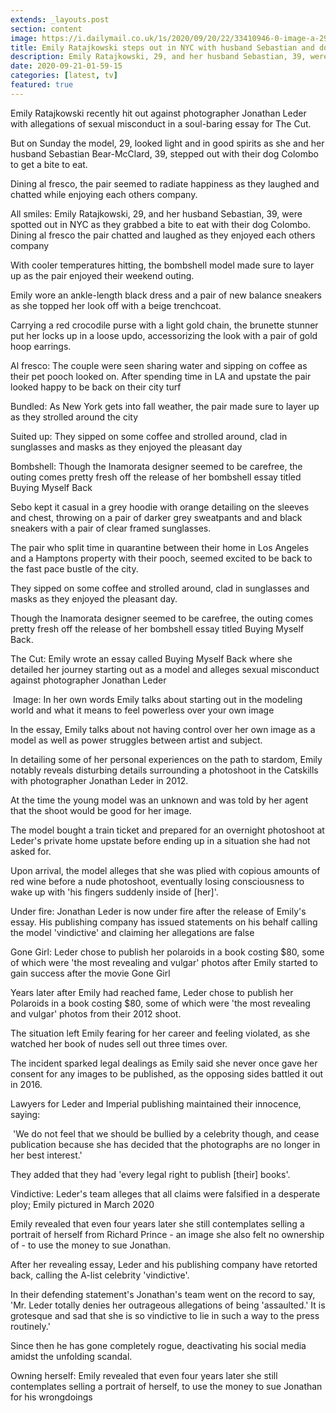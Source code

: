 ```yaml
---
extends: _layouts.post
section: content
image: https://i.dailymail.co.uk/1s/2020/09/20/22/33410946-0-image-a-29_1600639007580.jpg 
title: Emily Ratajkowski steps out in NYC with husband Sebastian and dog Colombo before dining al fresco 
description: Emily Ratajkowski, 29, and her husband Sebastian, 39, were spotted out in NYC as they grabbed a bite to eat with their dog Colombo. Dining al fresco the pair enjoyed each others company 
date: 2020-09-21-01-59-15 
categories: [latest, tv] 
featured: true 
--- 
```

Emily Ratajkowski recently hit out against photographer Jonathan Leder with allegations of sexual misconduct in a soul-baring essay for The Cut. 

But on Sunday the model, 29, looked light and in good spirits as she and her husband Sebastian Bear-McClard, 39, stepped out with their dog Colombo to get a bite to eat. 

Dining al fresco, the pair seemed to radiate happiness as they laughed and chatted while enjoying each others company.  

All smiles: Emily Ratajkowski, 29, and her husband Sebastian, 39, were spotted out in NYC as they grabbed a bite to eat with their dog Colombo. Dining al fresco the pair chatted and laughed as they enjoyed each others company 

With cooler temperatures hitting, the bombshell model made sure to layer up as the pair enjoyed their weekend outing.

Emily wore an ankle-length black dress and a pair of new balance sneakers as she topped her look off with a beige trenchcoat. 

Carrying a red crocodile purse with a light gold chain, the brunette stunner put her locks up in a loose updo, accessorizing the look with a pair of gold hoop earrings. 

Al fresco: The couple were seen sharing water and sipping on coffee as their pet pooch looked on. After spending time in LA and upstate the pair looked happy to be back on their city turf 

Bundled: As New York gets into fall weather, the pair made sure to layer up as they strolled around the city

Suited up: They sipped on some coffee and strolled around, clad in sunglasses and masks as they enjoyed the pleasant day 

Bombshell: Though the Inamorata designer seemed to be carefree, the outing comes pretty fresh off the release of her bombshell essay titled Buying Myself Back

Sebo kept it casual in a grey hoodie with orange detailing on the sleeves and chest, throwing on a pair of darker grey sweatpants and and black sneakers with a pair of clear framed sunglasses. 

The pair who split time in quarantine between their home in Los Angeles and a Hamptons property with their pooch, seemed excited to be back to the fast pace bustle of the city. 

They sipped on some coffee and strolled around, clad in sunglasses and masks as they enjoyed the pleasant day. 

Though the Inamorata designer seemed to be carefree, the outing comes pretty fresh off the release of her bombshell essay titled Buying Myself Back.  

The Cut: Emily wrote an essay called Buying Myself Back where she detailed her journey starting out as a model and alleges sexual misconduct against photographer Jonathan Leder

 Image: In her own words Emily talks about starting out in the modeling world and what it means to feel powerless over your own image 

In the essay, Emily talks about not having control over her own image as a model as well as power struggles between artist and subject. 

In detailing some of her personal experiences on the path to stardom, Emily notably reveals disturbing details surrounding a photoshoot in the Catskills with photographer Jonathan Leder in 2012. 

At the time the young model was an unknown and was told by her agent that the shoot would be good for her image. 

The model bought a train ticket and prepared for an overnight photoshoot at Leder's private home upstate before ending up in a situation she had not asked for. 

Upon arrival, the model alleges that she was plied with copious amounts of red wine before a nude photoshoot, eventually losing consciousness to wake up with 'his fingers suddenly inside of [her]'. 

Under fire: Jonathan Leder is now under fire after the release of Emily's essay. His publishing company has issued statements on his behalf calling the model 'vindictive' and claiming her allegations are false

Gone Girl: Leder chose to publish her polaroids in a book costing $80, some of which were 'the most revealing and vulgar' photos after Emily started to gain success after the movie Gone Girl

Years later after Emily had reached fame, Leder chose to publish her Polaroids in a book costing $80, some of which were 'the most revealing and vulgar' photos from their 2012 shoot. 

The situation left Emily fearing for her career and feeling violated, as she watched her book of nudes sell out three times over. 

The incident sparked legal dealings as Emily said she never once gave her consent for any images to be published, as the opposing sides battled it out in 2016.  

Lawyers for Leder and Imperial publishing maintained their innocence, saying:

 'We do not feel that we should be bullied by a celebrity though, and cease publication because she has decided that the photographs are no longer in her best interest.'

They added that they had 'every legal right to publish [their] books'.

Vindictive: Leder's team alleges that all claims were falsified in a desperate ploy; Emily pictured in March 2020

Emily revealed that even four years later she still contemplates selling a portrait of herself from Richard Prince - an image she also felt no ownership of - to use the money to sue Jonathan. 

After her revealing essay, Leder and his publishing company have retorted back, calling the A-list celebrity 'vindictive'.

In their defending statement's Jonathan's team went on the record to say, 'Mr. Leder totally denies her outrageous allegations of being 'assaulted.' It is grotesque and sad that she is so vindictive to lie in such a way to the press routinely.'

Since then he has gone completely rogue, deactivating his social media amidst the unfolding scandal. 

Owning herself: Emily revealed that even four years later she still contemplates selling a portrait of herself, to use the money to sue Jonathan for his wrongdoings


